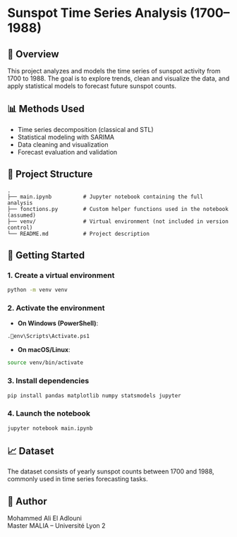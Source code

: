 
# Sunspot Time Series Analysis (1700–1988)

## 📌 Overview
This project analyzes and models the time series of sunspot activity from 1700 to 1988. The goal is to explore trends, clean and visualize the data, and apply statistical models to forecast future sunspot counts.

## 📊 Methods Used
- Time series decomposition (classical and STL)
- Statistical modeling with SARIMA
- Data cleaning and visualization
- Forecast evaluation and validation

## 📁 Project Structure
```
.
├── main.ipynb          # Jupyter notebook containing the full analysis
├── fonctions.py        # Custom helper functions used in the notebook (assumed)
├── venv/               # Virtual environment (not included in version control)
└── README.md           # Project description
```

## 🚀 Getting Started

### 1. Create a virtual environment
```bash
python -m venv venv
```

### 2. Activate the environment

- **On Windows (PowerShell)**:
```bash
.env\Scripts\Activate.ps1
```

- **On macOS/Linux**:
```bash
source venv/bin/activate
```

### 3. Install dependencies
```bash
pip install pandas matplotlib numpy statsmodels jupyter
```

### 4. Launch the notebook
```bash
jupyter notebook main.ipynb
```

## 📈 Dataset
The dataset consists of yearly sunspot counts between 1700 and 1988, commonly used in time series forecasting tasks.

## 🧠 Author
Mohammed Ali El Adlouni  
Master MALIA – Université Lyon 2
